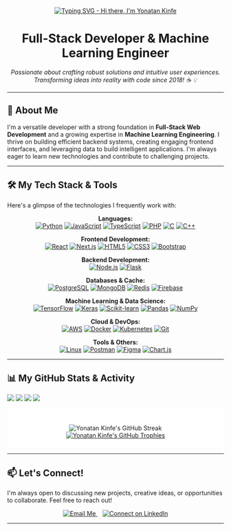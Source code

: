 <div align="center">

  <!-- Optional: A larger, more welcoming emoji or banner -->
  <!-- <img src="YOUR_BANNER_URL_HERE" alt="Welcome Banner" width="800"/> -->

  <!-- Typing SVG - Kept as it's a nice dynamic element -->
  <a href="https://git.io/typing-svg">
    <img src="https://readme-typing-svg.herokuapp.com?font=Fira+Code&pause=1000&color=F2F71A¢er=true&width=435&lines=Hi+there%2C+I'm+Yonatan+Kinfe+%F0%9F%9A%80" alt="Typing SVG - Hi there, I'm Yonatan Kinfe">
  </a>

  <h1>Full-Stack Developer & Machine Learning Engineer</h1>

  <i>Passionate about crafting robust solutions and intuitive user experiences.<br>Transforming ideas into reality with code since 2018! ☕️ 💡</i>

</div>

---

## 👋 About Me

I'm a versatile developer with a strong foundation in **Full-Stack Web Development** and a growing expertise in **Machine Learning Engineering**. I thrive on building efficient backend systems, creating engaging frontend interfaces, and leveraging data to build intelligent applications. I'm always eager to learn new technologies and contribute to challenging projects.

---

## 🛠️ My Tech Stack & Tools

Here's a glimpse of the technologies I frequently work with:

<div align="center">

  <!-- Languages -->
  <p>
    <strong>Languages:</strong><br/>
    <a href="https://www.python.org/" target="_blank" rel="noreferrer"><img src="https://img.shields.io/badge/Python-3776AB?style=flat-square&logo=python&logoColor=white" alt="Python"/></a>
    <a href="https://developer.mozilla.org/en-US/docs/Web/JavaScript" target="_blank" rel="noreferrer"><img src="https://img.shields.io/badge/JavaScript-F7DF1E?style=flat-square&logo=javascript&logoColor=black" alt="JavaScript"/></a>
    <a href="https://www.typescriptlang.org/" target="_blank" rel="noreferrer"><img src="https://img.shields.io/badge/TypeScript-3178C6?style=flat-square&logo=typescript&logoColor=white" alt="TypeScript"/></a>
    <a href="https://www.php.net" target="_blank" rel="noreferrer"><img src="https://img.shields.io/badge/PHP-777BB4?style=flat-square&logo=php&logoColor=white" alt="PHP"/></a>
    <a href="https://www.cprogramming.com/" target="_blank" rel="noreferrer"><img src="https://img.shields.io/badge/C-A8B9CC?style=flat-square&logo=c&logoColor=white" alt="C"/></a>
    <a href="https://www.w3schools.com/cpp/" target="_blank" rel="noreferrer"><img src="https://img.shields.io/badge/C%2B%2B-00599C?style=flat-square&logo=cplusplus&logoColor=white" alt="C++"/></a>
    <!-- Add Java if applicable: <a href="https://www.java.com/" target="_blank" rel="noreferrer"><img src="https://img.shields.io/badge/Java-007396?style=flat-square&logo=openjdk&logoColor=white" alt="Java"/></a> -->
  </p>

  <!-- Frontend Development -->
  <p>
    <strong>Frontend Development:</strong><br/>
    <a href="https://reactjs.org/" target="_blank" rel="noreferrer"><img src="https://img.shields.io/badge/React-61DAFB?style=flat-square&logo=react&logoColor=black" alt="React"/></a>
    <a href="https://nextjs.org/" target="_blank" rel="noreferrer"><img src="https://img.shields.io/badge/Next.js-000000?style=flat-square&logo=nextdotjs&logoColor=white" alt="Next.js"/></a>
    <a href="https://www.w3.org/html/" target="_blank" rel="noreferrer"><img src="https://img.shields.io/badge/HTML5-E34F26?style=flat-square&logo=html5&logoColor=white" alt="HTML5"/></a>
    <a href="https://www.w3schools.com/css/" target="_blank" rel="noreferrer"><img src="https://img.shields.io/badge/CSS3-1572B6?style=flat-square&logo=css3&logoColor=white" alt="CSS3"/></a>
    <a href="https://getbootstrap.com" target="_blank" rel="noreferrer"><img src="https://img.shields.io/badge/Bootstrap-7952B3?style=flat-square&logo=bootstrap&logoColor=white" alt="Bootstrap"/></a>
    <!-- Add others like Vue, Angular, Svelte, Tailwind if used -->
  </p>

  <!-- Backend Development -->
  <p>
    <strong>Backend Development:</strong><br/>
    <a href="https://nodejs.org" target="_blank" rel="noreferrer"><img src="https://img.shields.io/badge/Node.js-339933?style=flat-square&logo=nodedotjs&logoColor=white" alt="Node.js"/></a>
    <!-- Add Express: <a href="https://expressjs.com" target="_blank" rel="noreferrer"><img src="https://img.shields.io/badge/Express.js-000000?style=flat-square&logo=express&logoColor=white" alt="Express.js"/></a> -->
    <!-- Add Flask/Django if used for Python backend -->
    <a href="https://flask.palletsprojects.com/" target="_blank" rel="noreferrer"><img src="https://img.shields.io/badge/Flask-000000?style=flat-square&logo=flask&logoColor=white" alt="Flask"/></a>
    <!-- Add Spring if used for Java backend -->
  </p>

  <!-- Databases & Cache -->
  <p>
    <strong>Databases & Cache:</strong><br/>
    <a href="https://www.postgresql.org" target="_blank" rel="noreferrer"><img src="https://img.shields.io/badge/PostgreSQL-4169E1?style=flat-square&logo=postgresql&logoColor=white" alt="PostgreSQL"/></a>
    <a href="https://www.mongodb.com/" target="_blank" rel="noreferrer"><img src="https://img.shields.io/badge/MongoDB-47A248?style=flat-square&logo=mongodb&logoColor=white" alt="MongoDB"/></a>
    <a href="https://redis.io" target="_blank" rel="noreferrer"><img src="https://img.shields.io/badge/Redis-DC382D?style=flat-square&logo=redis&logoColor=white" alt="Redis"/></a>
    <a href="https://firebase.google.com/" target="_blank" rel="noreferrer"><img src="https://img.shields.io/badge/Firebase-FFCA28?style=flat-square&logo=firebase&logoColor=black" alt="Firebase"/></a>
    <!-- Add MySQL, MariaDB, etc. if used -->
  </p>

  <!-- Machine Learning & Data Science -->
  <p>
    <strong>Machine Learning & Data Science:</strong><br/>
    <a href="https://www.tensorflow.org/" target="_blank" rel="noreferrer"><img src="https://img.shields.io/badge/TensorFlow-FF6F00?style=flat-square&logo=tensorflow&logoColor=white" alt="TensorFlow"/></a>
    <a href="https://keras.io/" target="_blank" rel="noreferrer"><img src="https://img.shields.io/badge/Keras-D00000?style=flat-square&logo=keras&logoColor=white" alt="Keras"/></a>
    <a href="https://scikit-learn.org/" target="_blank" rel="noreferrer"><img src="https://img.shields.io/badge/scikit_learn-F7931E?style=flat-square&logo=scikitlearn&logoColor=white" alt="Scikit-learn"/></a>
    <a href="https://pandas.pydata.org/" target="_blank" rel="noreferrer"><img src="https://img.shields.io/badge/Pandas-150458?style=flat-square&logo=pandas&logoColor=white" alt="Pandas"/></a>
    <a href="https://numpy.org/" target="_blank" rel="noreferrer"><img src="https://img.shields.io/badge/NumPy-013243?style=flat-square&logo=numpy&logoColor=white" alt="NumPy"/></a>
    <!-- Add PyTorch, NLTK, SpaCy, etc. if used -->
  </p>

  <!-- Cloud & DevOps -->
  <p>
    <strong>Cloud & DevOps:</strong><br/>
    <a href="https://aws.amazon.com/" target="_blank" rel="noreferrer"><img src="https://img.shields.io/badge/AWS-232F3E?style=flat-square&logo=amazon-aws&logoColor=white" alt="AWS"/></a>
    <a href="https://www.docker.com/" target="_blank" rel="noreferrer"><img src="https://img.shields.io/badge/Docker-2496ED?style=flat-square&logo=docker&logoColor=white" alt="Docker"/></a>
    <a href="https://kubernetes.io/" target="_blank" rel="noreferrer"><img src="https://img.shields.io/badge/Kubernetes-326CE5?style=flat-square&logo=kubernetes&logoColor=white" alt="Kubernetes"/></a>
    <a href="https://git-scm.com/" target="_blank" rel="noreferrer"><img src="https://img.shields.io/badge/Git-F05032?style=flat-square&logo=git&logoColor=white" alt="Git"/></a>
    <!-- Add GCP, Azure, Jenkins, Terraform etc. if used -->
  </p>

  <!-- Tools & Others -->
  <p>
    <strong>Tools & Others:</strong><br/>
    <a href="https://www.linux.org/" target="_blank" rel="noreferrer"><img src="https://img.shields.io/badge/Linux-FCC624?style=flat-square&logo=linux&logoColor=black" alt="Linux"/></a>
    <a href="https://postman.com" target="_blank" rel="noreferrer"><img src="https://img.shields.io/badge/Postman-FF6C37?style=flat-square&logo=postman&logoColor=white" alt="Postman"/></a>
    <a href="https://www.figma.com/" target="_blank" rel="noreferrer"><img src="https://img.shields.io/badge/Figma-F24E1E?style=flat-square&logo=figma&logoColor=white" alt="Figma"/></a>
    <a href="https://www.chartjs.org" target="_blank" rel="noreferrer"><img src="https://img.shields.io/badge/Chart.js-FF6384?style=flat-square&logo=chartdotjs&logoColor=white" alt="Chart.js"/></a>
  </p>

</div>

---

## 📊 My GitHub Stats & Activity


[![](https://github-profile-summary-cards.vercel.app/api/cards/repos-per-language?username=Yonatankinfe&theme=vue)](https://github.com/vn7n24fzkq/github-profile-summary-cards)
[![](https://github-profile-summary-cards.vercel.app/api/cards/most-commit-language?username=Yonatankinfe&theme=vue)](https://github.com/vn7n24fzkq/github-profile-summary-cards)
[![](https://github-profile-summary-cards.vercel.app/api/cards/stats?username=Yonatankinfe&theme=vue)](https://github.com/vn7n24fzkq/github-profile-summary-cards)
[![](https://github-profile-summary-cards.vercel.app/api/cards/productive-time?username=Yonatankinfe&theme=vue)](https://github.com/vn7n24fzkq/github-profile-summary-cards)

<div align="center" style="background-color: white; padding: 20px;">
  <br/>
 
  <img src="https://github-readme-streak-stats.herokuapp.com/?user=Yonatankinfe&theme=tokyo" alt="Yonatan Kinfe's GitHub Streak" />
 
  <br/>
  <a href="https://github.com/ryo-ma/github-profile-trophy">
    <img src="https://github-profile-trophy.vercel.app/?username=Yonatankinfe&theme=flat&column=7" alt="Yonatan Kinfe's GitHub Trophies" />
  </a>
</div>


---

## 📫 Let's Connect!

I'm always open to discussing new projects, creative ideas, or opportunities to collaborate. Feel free to reach out!

<div align="center">
  <a href="mailto:yonatankinfe0@gmail.com">
    <img src="https://img.shields.io/badge/Gmail-D14836?style=for-the-badge&logo=gmail&logoColor=white" alt="Email Me"/>
  </a>
     <!-- Add space between badges -->
  <a href="https://www.linkedin.com/in/yonatan-kinfe-7392a1274">
    <img src="https://img.shields.io/badge/LinkedIn-0077B5?style=for-the-badge&logo=linkedin&logoColor=white" alt="Connect on LinkedIn"/>
  </a>
  <!-- Add other links like Portfolio Website, Twitter, etc. if you have them -->
  <!--
    
  <a href="YOUR_PORTFOLIO_URL">
    <img src="https://img.shields.io/badge/Portfolio-Website-4CAF50?style=for-the-badge&logo=firefoxbrowser&logoColor=white" alt="My Portfolio"/>
  </a>
  -->
</div>

---

